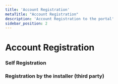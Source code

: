 ```yaml
---
title: 'Account Registration'
metaTitle: "Account Registration"
description: 'Account Registration to the portal'
sidebar_position: 2
---
```


# Account Registration

### Self Registration

### Registration by the installer (third party)